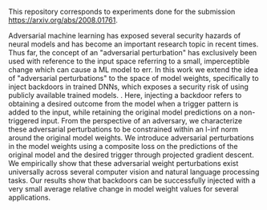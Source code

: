 This repository corresponds to experiments done for the submission https://arxiv.org/abs/2008.01761.

Adversarial machine learning has exposed several security hazards of neural models and has become an important research topic in recent times. Thus far, the concept of an "adversarial perturbation" has exclusively been used with reference to the input space referring to a small, imperceptible change which can cause a ML model to err. In this work we extend the idea of "adversarial perturbations" to the space of model weights, specifically to inject backdoors in trained DNNs, which exposes a security risk of using publicly available trained models. . Here, injecting a backdoor refers to obtaining a desired outcome from the model when a trigger pattern is added to the input, while retaining the original model predictions on a non-triggered input. From the perspective of an adversary, we characterize these adversarial perturbations to be constrained within an l-inf norm around the original model weights. We introduce adversarial perturbations in the model weights using a composite loss on the predictions of the original model and the desired trigger through projected gradient descent. We empirically show that these adversarial weight perturbations exist universally across several computer vision and natural language processing tasks. Our results show that backdoors can be successfully injected with a very small average relative change in model weight values for several applications.  
